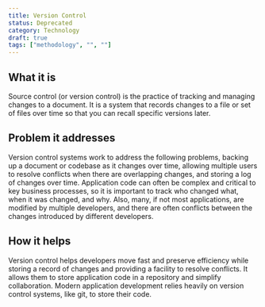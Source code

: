 ```yaml
---
title: Version Control
status: Deprecated
category: Technology
draft: true
tags: ["methodology", "", ""]
---
```


## What it is

Source control (or version control) is the practice of tracking and managing changes to a document. 
It is a system that records changes to a file or set of files over time so that you can recall specific versions later. 

## Problem it addresses

Version control systems work to address the following problems, 
backing up a document or codebase as it changes over time, 
allowing multiple users to resolve conflicts when there are overlapping changes, and 
storing a log of changes over time. 
Application code can often be complex and critical to key business processes, 
so it is important to track who changed what, when it was changed, and why. 
Also, many, if not most applications, are modified by multiple developers, 
and there are often conflicts between the changes introduced by different developers.

## How it helps

Version control helps developers move fast and preserve efficiency 
while storing a record of changes and providing a facility to resolve conflicts. 
It allows them to store application code in a repository and simplify collaboration. 
Modern application development relies heavily on version control systems, like git, to store their code.

